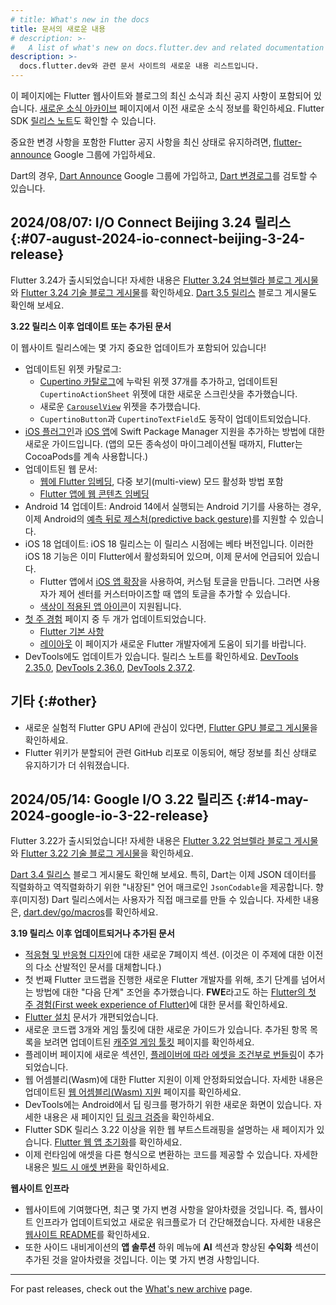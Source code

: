 ```yaml
---
# title: What's new in the docs
title: 문서의 새로운 내용
# description: >-
#   A list of what's new on docs.flutter.dev and related documentation sites.
description: >-
  docs.flutter.dev와 관련 문서 사이트의 새로운 내용 리스트입니다.
---
```


이 페이지에는 Flutter 웹사이트와 블로그의 최신 소식과 최신 공지 사항이 포함되어 있습니다. 
[새로운 소식 아카이브][what's new archive] 페이지에서 이전 새로운 소식 정보를 확인하세요. 
Flutter SDK [릴리스 노트][release notes]도 확인할 수 있습니다.

중요한 변경 사항을 포함한 Flutter 공지 사항을 최신 상태로 유지하려면, 
[flutter-announce][] Google 그룹에 가입하세요.

Dart의 경우, [Dart Announce][] Google 그룹에 가입하고,
[Dart 변경로그][Dart changelog]를 검토할 수 있습니다.

[Dart Announce]: {{site.groups}}/a/dartlang.org/g/announce
[Dart changelog]: {{site.github}}/dart-lang/sdk/blob/main/CHANGELOG.md
[flutter-announce]: {{site.groups}}/forum/#!forum/flutter-announce
[release notes]: /release/release-notes

## 2024/08/07: I/O Connect Beijing 3.24 릴리스 {:#07-august-2024-io-connect-beijing-3-24-release}

Flutter 3.24가 출시되었습니다! 
자세한 내용은 [Flutter 3.24 엄브렐라 블로그 게시물][3.24-umbrella]와 
[Flutter 3.24 기술 블로그 게시물][3.24-tech]를 확인하세요. 
[Dart 3.5 릴리스][Dart 3.5 release] 블로그 게시물도 확인해 보세요.

[3.24-tech]: {{site.flutter-medium}}/whats-new-in-flutter-3-24-6c040f87d1e4
[3.24-umbrella]: {{site.flutter-medium}}/flutter-3-24-dart-3-5-204b7d20c45d
[Dart 3.5 release]: {{site.medium}}/dartlang/dart-3-5-6ca36259fa2f

**3.22 릴리스 이후 업데이트 또는 추가된 문서**

이 웹사이트 릴리스에는 몇 가지 중요한 업데이트가 포함되어 있습니다!

* 업데이트된 위젯 카탈로그:
  * [Cupertino 카탈로그][Cupertino catalog]에 누락된 위젯 37개를 추가하고, 
    업데이트된 `CupertinoActionSheet` 위젯에 대한 새로운 스크린샷을 추가했습니다.
  * 새로운 [`CarouselView`][] 위젯을 추가했습니다.
  * `CupertinoButton`과 `CupertinoTextField`도 동작이 업데이트되었습니다.
* [iOS 플러그인][iOS plugins]과 [iOS 앱][iOS apps]에 
  Swift Package Manager 지원을 추가하는 방법에 대한 새로운 가이드입니다. 
  (앱의 모든 종속성이 마이그레이션될 때까지, Flutter는 CocoaPods를 계속 사용합니다.)
* 업데이트된 웹 문서:
  * [웹에 Flutter 임베딩][Embedding Flutter on the web], 
    다중 보기(multi-view) 모드 활성화 방법 포함
  * [Flutter 앱에 웹 콘텐츠 임베딩][Embedding web content into a Flutter app]
* Android 14 업데이트:
  Android 14에서 실행되는 Android 기기를 사용하는 경우, 
  이제 Android의 [예측 뒤로 제스처(predictive back gesture)][predictive back gesture]를 지원할 수 있습니다.
* iOS 18 업데이트:
  iOS 18 릴리스는 이 릴리스 시점에는 베타 버전입니다. 
  이러한 iOS 18 기능은 이미 Flutter에서 활성화되어 있으며, 이제 문서에 언급되어 있습니다.
  * Flutter 앱에서 [iOS 앱 확장][iOS app extension]을 사용하여, 커스텀 토글을 만듭니다. 
    그러면 사용자가 제어 센터를 커스터마이즈할 때 앱의 토글을 추가할 수 있습니다.
  * [색상이 적용된 앱 아이콘][Tinted app icons]이 지원됩니다.
* [첫 주 경험][First week experience] 페이지 중 두 개가 업데이트되었습니다.
  * [Flutter 기본 사항][Flutter fundamentals]
  * [레이아웃][Layout]
  이 페이지가 새로운 Flutter 개발자에게 도움이 되기를 바랍니다.
* DevTools에도 업데이트가 있습니다. 릴리스 노트를 확인하세요.
  [DevTools 2.35.0][], [DevTools 2.36.0][], [DevTools 2.37.2][].

[`CarouselView`]: {{site.api}}/flutter/material/CarouselView-class.html
[Cupertino catalog]: /ui/widgets/cupertino
[DevTools 2.35.0]: /tools/devtools/release-notes/release-notes-2.35.0
[DevTools 2.36.0]: /tools/devtools/release-notes/release-notes-2.36.0
[DevTools 2.37.2]: /tools/devtools/release-notes/release-notes-2.37.2
[Embedding Flutter on the web]: /platform-integration/web/embedding-flutter-web
[Embedding web content into a Flutter app]: /platform-integration/web/web-content-in-flutter
[First week experience]: /get-started/fwe
[Flutter fundamentals]: /get-started/fwe/fundamentals
[iOS app extension]: /platform-integration/ios/app-extensions
[iOS plugins]: /packages-and-plugins/swift-package-manager/for-plugin-authors
[iOS apps]: /packages-and-plugins/swift-package-manager/for-app-developers
[Layout]: /get-started/fwe/layout
[predictive back gesture]: /platform-integration/android/predictive-back
[Tinted app icons]: /deployment/ios#add-an-app-icon

## 기타 {:#other}
* 새로운 실험적 Flutter GPU API에 관심이 있다면, 
  [Flutter GPU 블로그 게시물][Flutter GPU blog post]을 확인하세요.
* Flutter 위키가 분할되어 관련 GitHub 리포로 이동되어, 해당 정보를 최신 상태로 유지하기가 더 쉬워졌습니다.

[Flutter GPU blog post]: {{site.flutter-medium}}/getting-started-with-flutter-gpu-f33d497b7c11

## 2024/05/14: Google I/O 3.22 릴리즈 {:#14-may-2024-google-io-3-22-release}

Flutter 3.22가 출시되었습니다! 자세한 내용은 [Flutter 3.22 엄브렐라 블로그 게시물][3.22-umbrella]와 [Flutter 3.22 기술 블로그 게시물][3.22-tech]을 확인하세요.

[Dart 3.4 릴리스][Dart 3.4 release] 블로그 게시물도 확인해 보세요. 
특히, Dart는 이제 JSON 데이터를 직렬화하고 역직렬화하기 위한 "내장된" 언어 매크로인 `JsonCodable`을 제공합니다. 
향후(미지정) Dart 릴리스에서는 사용자가 직접 매크로를 만들 수 있습니다. 
자세한 내용은, [dart.dev/go/macros][]를 확인하세요.

[3.22-tech]: {{site.flutter-medium}}/whats-new-in-flutter-3-22-fbde6c164fe3
[3.22-umbrella]: {{site.flutter-medium}}/io24-5e211f708a37
[Dart 3.4 release]: {{site.medium}}/dartlang/dart-3-4-bd8d23b4462a
[dart.dev/go/macros]: http://dart.dev/go/macros

**3.19 릴리스 이후 업데이트되거나 추가된 문서**

* [적응형 및 반응형 디자인][Adaptive and Responsive design]에 대한 새로운 7페이지 섹션. 
  (이것은 이 주제에 대한 이전의 다소 산발적인 문서를 대체합니다.)
* 첫 번째 Flutter 코드랩을 진행한 새로운 Flutter 개발자를 위해, 
  초기 단계를 넘어서는 방법에 대한 "다음 단계" 조언을 추가했습니다. 
  **FWE**라고도 하는 [Flutter의 첫 주 경험(First week experience of Flutter)][First week experience of Flutter]에 대한 문서를 확인하세요.
* [Flutter 설치][Flutter install] 문서가 개편되었습니다.
* 새로운 코드랩 3개와 게임 툴킷에 대한 새로운 가이드가 있습니다. 
  추가된 항목 목록을 보려면 업데이트된 [캐주얼 게임 툴킷][Casual Games Toolkit] 페이지를 확인하세요.
* 플레이버 페이지에 새로운 섹션인, [플레이버에 따라 에셋을 조건부로 번들링][Conditionally bundling assets based on flavor]이 추가되었습니다.
* 웹 어셈블리(Wasm)에 대한 Flutter 지원이 이제 안정화되었습니다. 
  자세한 내용은 업데이트된 [웹 어셈블리(Wasm) 지원][Support for WebAssembly (Wasm)] 페이지를 확인하세요.
* DevTools에는 Android에서 딥 링크를 평가하기 위한 새로운 화면이 있습니다. 
  자세한 내용은 새 페이지인 [딥 링크 검증][Validate deep links]을 확인하세요.
* Flutter SDK 릴리스 3.22 이상을 위한 웹 부트스트래핑을 설명하는 새 페이지가 있습니다. 
  [Flutter 웹 앱 초기화][Flutter web app initialization]를 확인하세요.
* 이제 런타임에 애셋을 다른 형식으로 변환하는 코드를 제공할 수 있습니다. 
  자세한 내용은 [빌드 시 애셋 변환][Transforming assets at build time]을 확인하세요.

**웹사이트 인프라**

* 웹사이트에 기여했다면, 최근 몇 가지 변경 사항을 알아차렸을 것입니다. 
  즉, 웹사이트 인프라가 업데이트되었고 새로운 워크플로가 더 간단해졌습니다. 
  자세한 내용은 [웹사이트 README][website README]를 확인하세요.
* 또한 사이드 내비게이션의 **앱 솔루션** 하위 메뉴에 **AI** 섹션과 향상된 **수익화** 섹션이 추가된 것을 알아차렸을 것입니다.
  이는 몇 가지 변경 사항입니다.

[Adaptive and Responsive design]: /ui/adaptive-responsive
[Casual Games Toolkit]: /resources/games-toolkit
[Conditionally bundling assets based on flavor]: /deployment/flavors#conditionally-bundling-assets-based-on-flavor
[First week experience of Flutter]: /get-started/fwe
[Flutter install]: /get-started/install
[Flutter web app initialization]: /platform-integration/web/initialization
[website README]: {{site.github}}/flutter/website/?tab=readme-ov-file#flutter-documentation-website
[Support for WebAssembly (Wasm)]: /platform-integration/web/wasm
[Transforming assets at build time]: /ui/assets/asset-transformation
[Validate deep links]: /tools/devtools/deep-links

---

For past releases, check out the
[What's new archive][] page.

[What's new archive]: /release/archive-whats-new

